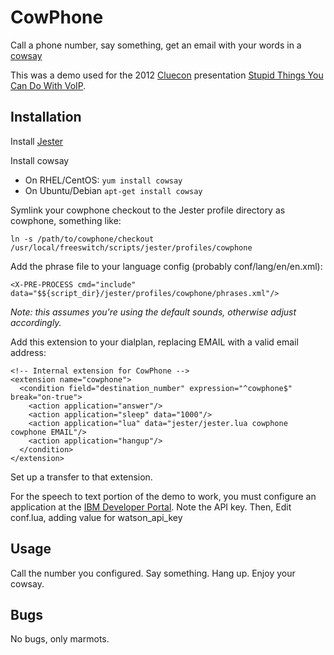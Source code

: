 # CowPhone #
Call a phone number, say something, get an email with your words in a [cowsay](http://en.wikipedia.org/wiki/Cowsay)

This was a demo used for the 2012 [Cluecon](http://www.cluecon.com) presentation [Stupid Things You Can Do With VoIP](https://www.youtube.com/watch?v=cZSRkkbf1D0).

## Installation  ##

Install [Jester](https://freeswitch.org/confluence/display/FREESWITCH/Lua+Toolkit+Jester)

Install cowsay
 * On RHEL/CentOS: ```yum install cowsay```
 * On Ubuntu/Debian ```apt-get install cowsay```

Symlink your cowphone checkout to the Jester profile directory as cowphone,
something like:

    ln -s /path/to/cowphone/checkout /usr/local/freeswitch/scripts/jester/profiles/cowphone

Add the phrase file to your language config (probably conf/lang/en/en.xml):

    <X-PRE-PROCESS cmd="include" data="$${script_dir}/jester/profiles/cowphone/phrases.xml"/>

  *Note: this assumes you're using the default sounds, otherwise adjust
   accordingly.*

Add this extension to your dialplan, replacing EMAIL with a valid email address:

    <!-- Internal extension for CowPhone -->
    <extension name="cowphone">
      <condition field="destination_number" expression="^cowphone$" break="on-true">
        <action application="answer"/>
        <action application="sleep" data="1000"/>
        <action application="lua" data="jester/jester.lua cowphone cowphone EMAIL"/>
        <action application="hangup"/>
      </condition>
    </extension>

Set up a transfer to that extension.

For the speech to text portion of the demo to work, you must configure an
application at the
[IBM Developer Portal](https://console.bluemix.net/catalog/services/speech-to-text).
Note the API key. Then, Edit conf.lua, adding value for watson_api_key

## Usage ##

Call the number you configured.
Say something.
Hang up.
Enjoy your cowsay.

## Bugs ##

No bugs, only marmots.


